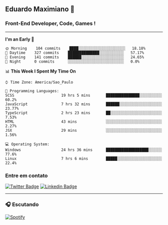 ## Eduardo Maximiano 👋

### Front-End Developer, Code, Games !

---

<!--START_SECTION:waka-->
**I'm an Early 🐤** 

```text
🌞 Morning    104 commits    ████░░░░░░░░░░░░░░░░░░░░░   18.18% 
🌆 Daytime    327 commits    ██████████████░░░░░░░░░░░   57.17% 
🌃 Evening    141 commits    ██████░░░░░░░░░░░░░░░░░░░   24.65% 
🌙 Night      0 commits      ░░░░░░░░░░░░░░░░░░░░░░░░░   0.0%

```


📊 **This Week I Spent My Time On** 

```text
⌚︎ Time Zone: America/Sao_Paulo

💬 Programming Languages: 
SCSS                     19 hrs 5 mins       ███████████████░░░░░░░░░░   60.2% 
JavaScript               7 hrs 32 mins       ██████░░░░░░░░░░░░░░░░░░░   23.77% 
TypeScript               2 hrs 23 mins       ██░░░░░░░░░░░░░░░░░░░░░░░   7.53% 
HTML                     43 mins             ░░░░░░░░░░░░░░░░░░░░░░░░░   2.27% 
JSX                      29 mins             ░░░░░░░░░░░░░░░░░░░░░░░░░   1.56%

💻 Operating System: 
Windows                  24 hrs 36 mins      ███████████████████░░░░░░   77.6% 
Linux                    7 hrs 6 mins        █████░░░░░░░░░░░░░░░░░░░░   22.4%

```


<!--END_SECTION:waka-->

### Entre em contato

[![Twitter Badge](https://img.shields.io/badge/-@edmaxi-1ca0f1?style=flat-square&labelColor=1ca0f1&logo=twitter&logoColor=white&link=https://twitter.com/edmaxi)](https://twitter.com/edmaxi)
[![Linkedin Badge](https://img.shields.io/badge/-Eduardo_Maximiano-0077B5?style=flat-square&logo=Linkedin&logoColor=white&link=https://www.linkedin.com/in/maximiano-eduardo)](https://www.linkedin.com/in/maximiano-eduardo)

---

### 🎧 Escutando
[![Spotify](https://novatorem-sandy.vercel.app/api/spotify)](https://open.spotify.com/user/comgigo)
